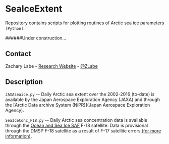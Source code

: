 # SeaIceExtent
Repository contains scripts for plotting routines of Arctic sea ice parameters ```[Python]```.

######Under construction...

## Contact
Zachary Labe - [Research Website](http://sites.uci.edu/zlabe/) - [@ZLabe](https://twitter.com/ZLabe)

## Description

`JAXAseaice.py` --
Daily Arctic sea extent over the 2002-2016 (to-date) is available by the Japan Aerospace Exploration Agency (JAXA) and through the [Arctic Data archive System (NiPR)](Japan Aerospace Exploration Agency).

`SeaIceConc_F18.py` --
Daily Arctic sea concentration data is available through the [Ocean and Sea Ice SAF](http://osisaf.met.no/p/ice/) F-18 satellite. Data is provisional through the DMSP F-18 satellite as a result of F-17 satellite errors [(for more information)](https://nsidc.org/arcticseaicenews/2016/05/daily-sea-ice-extent-updates-resume-with-provisional-data/).
